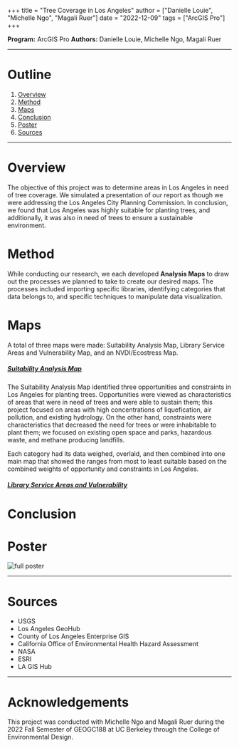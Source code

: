 +++
title = "Tree Coverage in Los Angeles"
author = ["Danielle Louie", "Michelle Ngo", "Magali Ruer"]
date = "2022-12-09"
tags = ["ArcGIS Pro"]
+++

**Program:** ArcGIS Pro
**Authors:** Danielle Louie, Michelle Ngo, Magali Ruer

---

# Outline
1. [Overview](#Overview)
2. [Method](#Method)
3. [Maps](#Maps)
4. [Conclusion](#Conclusion)
5. [Poster](#Poster)
6. [Sources](#Sources)

---

# Overview
The objective of this project was to determine areas in Los Angeles in need of tree coverage. We simulated a presentation of our report as though we were addressing the Los Angeles City Planning Commission. In conclusion, we found that Los Angeles was highly suitable for planting trees, and additionally, it was also in need of trees to ensure a sustainable environment. 

# Method
While conducting our research, we each developed **Analysis Maps** to draw out the processes we planned to take to create our desired maps. The processes included importing specific libraries, identifying categories that data belongs to, and specific techniques to manipulate data visualization.

# Maps
A total of three maps were made: Suitability Analysis Map, Library Service Areas and Vulnerability Map, and an NVDI/Ecostress Map.

##### *<u> Suitability Analysis Map </u>* 
The Suitability Analysis Map identified three opportunities and constraints in Los Angeles for planting trees. Opportunities were viewed as characteristics of areas that were in need of trees and were able to sustain them; this project focused on areas with high concentrations of liquefication, air pollution, and existing hydrology. On the other hand, constraints were characteristics that decreased the need for trees or were inhabitable to plant them; we focused on existing open space and parks, hazardous waste, and methane producing landfills. 

Each category had its data weighed, overlaid, and then combined into one main map that showed the ranges from most to least suitable based on the combined weights of opportunity and constraints in Los Angeles.

##### *<u> Library Service Areas and Vulnerability </u>* 

# Conclusion


# Poster

![full poster](/images/geogc188/full_poster.png)

---

# Sources
- USGS
- Los Angeles GeoHub
- County of Los Angeles Enterprise GIS
- California Office of Environmental Health Hazard Assessment
- NASA
- ESRI
- LA GIS Hub

---

# Acknowledgements
This project was conducted with Michelle Ngo and Magali Ruer during the 2022 Fall Semester of GEOGC188 at UC Berkeley through the College of Environmental Design.